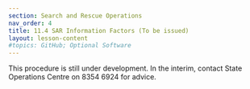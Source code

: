 ```yaml
---
section: Search and Rescue Operations
nav_order: 4
title: 11.4 SAR Information Factors (To be issued)
layout: lesson-content
#topics: GitHub; Optional Software
---
```


This procedure is still under development. In the interim, contact State Operations Centre on 8354 6924 for advice.